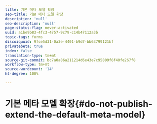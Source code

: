 ```yaml
---
title: 기본 메타 모델 확장
seo-title: 기본 메타 모델 확장
description: 'null'
seo-description: 'null'
page-status-flag: never-activated
uuid: a1be9b83-4fc3-4757-9c79-c14b47112a3b
topic-tags: forms
discoiquuid: 9fce5d31-0a3e-4401-b9d7-bb63799121bf
privatebeta: true
index: false
translation-type: tm+mt
source-git-commit: bc7a0a86a211214d6e43e7c95809f6f40fe267f8
workflow-type: tm+mt
source-wordcount: '14'
ht-degree: 100%

---
```



# 기본 메타 모델 확장{#do-not-publish-extend-the-default-meta-model}

<!--
[DO NOT PUBLISH] 
-->